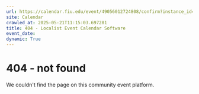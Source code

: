 ```yaml
---
url: https://calendar.fiu.edu/event/49056012724808/confirm?instance_id=49056012772966&return=https%3A%2F%2Fcalendar.fiu.edu%2Fcalendar%3Fevent_types%255B%255D%3D121719
site: Calendar
crawled_at: 2025-05-21T11:15:03.697281
title: 404 - Localist Event Calendar Software
event_date: 
dynamic: True
---
```


# 404 - not found
We couldn't find the page on this community event platform.
